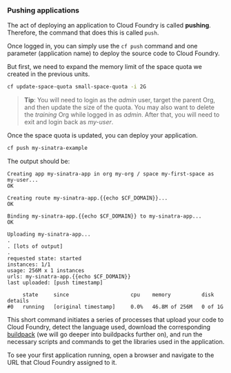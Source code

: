 ### Pushing applications

The act of deploying an application to Cloud Foundry is called **pushing**. Therefore, the command that does this is called `push`.

Once logged in, you can simply use the `cf push` command and one parameter (application name) to deploy the source code to Cloud Foundry.

But first, we need to expand the memory limit of the space quota we created in the previous units.

```sh
cf update-space-quota small-space-quota -i 2G
```
> **Tip**: You will need to login as the *admin* user, target the parent Org, and then update the size of the quota. You may also want to delete the *training* Org while logged in as *admin*. After that, you will need to exit and login back as *my-user*.

Once the space quota is updated, you can deploy your application.

```sh
cf push my-sinatra-example
```

The output should be:

```
Creating app my-sinatra-app in org my-org / space my-first-space as my-user...
OK

Creating route my-sinatra-app.{{echo $CF_DOMAIN}}...
OK

Binding my-sinatra-app.{{echo $CF_DOMAIN}} to my-sinatra-app...
OK

Uploading my-sinatra-app...
.
. [lots of output]
.
requested state: started
instances: 1/1
usage: 256M x 1 instances
urls: my-sinatra-app.{{echo $CF_DOMAIN}}
last uploaded: [push timestamp]

     state     since                    cpu    memory          disk      details
#0   running   [original timestamp]     0.0%   46.8M of 256M   0 of 1G
```

This short command initiates a series of processes that upload your code to Cloud Foundry, detect the language used, download the corresponding [buildpack](http://docs.cloudfoundry.org/buildpacks/) (we will go deeper into buildpacks further on), and run the necessary scripts and commands to get the libraries used in the application.

To see your first application running, open a browser and navigate to the URL that Cloud Foundry assigned to it.
